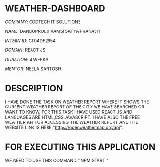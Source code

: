 # WEATHER-DASHBOARD

*COMPANY*: CODTECH IT SOLUTIONS

*NAME*: DANDUPROLU VAMSI SATYA PRAKASH

*INTERN ID*: CT04DF2654

*DOMAIN*: REACT JS

*DURATION*: 4 WEEKS

*MENTOR*: NEELA SANTOSH

# DESCRIPTION

I HAVE DONE THE TASK ON WEATHER REPORT WHERE IT SHOWS THE CURRENT WEATHER REPORT OF THE CITY WE HAVE SEARCHED OR WANT TO KNOW, 
FOR THIS TASK I HAVE USED REACT JS AND LANGUAGES ARE HTML,CSS,JAVASCRIPT. 
I HAVE ALSO THE FREE WEATHER API FOR ACCESSING THE WEATHER REPORT AND THE WEBSITE LINK IS HERE "https://openweathermap.org/api". 

# FOR EXECUTING THIS APPLICATION 

WE NEED TO USE THIS COMMAND   " NPM START "

